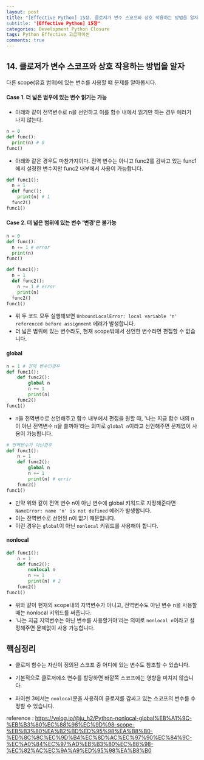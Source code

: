 ```yaml
---  
layout: post  
title: "[Effective Python] 15장. 클로저가 변수 스코프와 상호 작용하는 방법을 알자
subtitle: "[Effective Python] 15장"  
categories: Development Python Closure
tags: Python Effective 고급파이썬
comments: true  
---  
```


## 14. 클로저가 변수 스코프와 상호 작용하는 방법을 알자

다른 scope(유효 범위)에 있는 변수를 사용할 떄 문제를 알아봅시다.

#### Case 1. 더 넓은 범우에 있는 변수 읽기는 가능

- 아래와 같이 전역변수로 n을 선언하고 이를 함수 내에서 읽기만 하는 경우 에러가 나지 않는다.

```python
n = 0
def func():
  print(n) # 0
func()
```

- 아래와 같은 경우도 마찬가지이다. 전역 변수는 아니고 func2를 감싸고 있는 func1에서 설정한 변수지만 func2 내부에서 사용이 가능합니다.

```python
def func1():
  n = 1
  def func():
    print(n) # 1
  func2()
func1()
```
#### Case 2. 더 넓은 범위에 있는 변수 '변경'은 불가능
```python
n = 0
def func():
  n += 1 # error
  print(n)
func()
```
```python
def func1():
  n = 1
  def func2():
    n += 1 # error
    print(n)
  func2()
func1()
```
- 위 두 코드 모두 실행해보면 `UnboundLocalError: local variable 'n' referenced before assignment` 에러가 발생합니다.
- 더 넓은 범위에 있는 변수라도, 현재 scope밖에서 선언한 변수라면 편집할 수 없습니다.  

#### global
```python
n = 1 # 전역 변수인경우
def func1():
    def func2():
        global n
        n += 1
        print(n)
    func2()
func1()
```

- n을 전역변수로 선언해주고 함수 내부에서 편집을 원할 때, '나는 지금 함수 내의 n이 아닌 전역변수 n을 쓸꺼야'라는 의미로 `global n`이라고 선언해주면 문제없이 사용이 가능합니다.  

```python
# 전역변수가 아닌경우
def func1():
    n = 1
    def func2():
        global n
        n += 1
        print(n) # errir
    func2()
func1()
```
- 만약 위와 같이 전역 변수 n이 아닌 변수에 global 키워드로 지정해준다면 `NameError: name 'n' is not defined` 에러가 발생합니다.
- 이는 전역변수로 선언된 n이 없기 때문입니다.
- 이런 경우는 `global`이 아닌 `nonlocal` 키워드를 사용해야 합니다.

#### nonlocal
```python
def func1():
    n = 1
    def func2():
        nonlocal n
        n += 1
        print(n) # 2
    func2()
func1()
```
- 위와 같이 현재의 scope내의 지역변수가 아니고, 전역변수도 아닌 변수 n을 사용할 때는 nonlocal 키워드를 써줍니다.
- '나는 지금 지역변수는 아닌 변수를 사용할거야'라는 의미로 `nonlocal n`이라고 설정해주면 문제없이 사용 가능합니다.

## 핵심정리
- 클로저 함수는 자신이 정의된 스코프 중 어디에 있는 변수도 참조할 수 있습니다.

- 기본적으로 클로저에소 변수를 할당하면 바깥쪽 스코프에는 영향을 미치지 않습니다.

- 파이썬 3에서는 `nonlocal`문을 사용하여 클로저를 감싸고 있는 스코프의 변수를 수정할 수 있습니다.

reference : https://velog.io/@ju_h2/Python-nonlocal-global%EB%A1%9C-%EB%B3%80%EC%88%98%EC%9D%98-scope-%EB%B3%80%EA%B2%BD%ED%95%98%EA%B8%B0-%ED%8C%8C%EC%9D%B4%EC%8D%AC%EC%97%90%EC%84%9C-%EC%A0%84%EC%97%AD%EB%B3%80%EC%88%98-%EC%82%AC%EC%9A%A9%ED%95%98%EA%B8%B0
